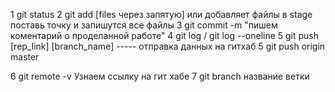 1 git status
2 git add [files через запятую] или добавляет файлы в stage  поставь точку и запишутся все файлы
3 git commit -m "пишем коментарий о проделанной работе" 
4 git log / git log --oneline 
5 git push [rep_link] [branch_name] ----- отправка данных на гитхаб 
5 git push origin master


6 git remote -v Узнаем ссылку на гит хабе
7 git branch название ветки